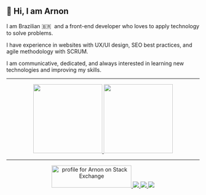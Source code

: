 ## 👋 Hi, I am Arnon

I am Brazilian 🇧🇷 &nbsp;and a front-end developer who loves to apply technology to solve problems.

I have experience in websites with UX/UI design, SEO best practices, and agile methodology with SCRUM.

I am communicative, dedicated, and always interested in learning new technologies and improving my skills.

<hr>

<center>
<a href="#">
  <img height="180" src="https://github-readme-stats.vercel.app/api/top-langs/?username=arnonrdp&hide_title=true&layout=compact&langs_count=8&theme=chartreuse-dark&role=OWNER" />
</a>
<a href="#">
  <img height="180" src="https://github-readme-stats.vercel.app/api?username=arnonrdp&show_icons=true&hide_title=true&count_private=true&theme=chartreuse-dark" />
</a>
  
<hr>

<a href="https://stackexchange.com/users/10520312/arnon" target="_blank">
  <img src="https://stackexchange.com/users/flair/10520312.png" width="208" height="58" alt="profile for Arnon on Stack Exchange" title="profile for Arnon on Stack Exchange" />
</a>  
<a href="https://codepen.io/arnonrdp" target="_blank">
  <img src="https://img.shields.io/badge/-CodePen-black?logo=codepen&style=for-the-badge" />
</a>
<a href="https://www.freecodecamp.org/arnon" target="_blank">
  <img src="https://img.shields.io/freecodecamp/points/arnon?label=freeCodeCamp&logo=freecodecamp&style=for-the-badge" />
</a>
<a href="https://www.hackerrank.com/arnonrdp" target="_blank">
  <img src="https://img.shields.io/badge/-HackerRank%20-black?logo=hackerrank&style=for-the-badge" />
</a>
</center>
